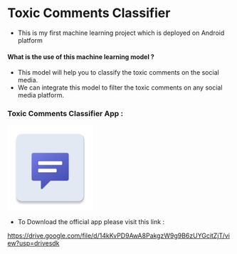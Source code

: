 # Toxic Comments Classifier

- This is my first machine learning project which is deployed on Android platform

#### What is the use of this machine learning model ?
- This model will help you to classify the toxic comments on the social media.
- We can integrate this model to filter the toxic comments on any social media platform.

### Toxic Comments Classifier App :
<img title="Toxic Comments Classifier" alt="App Icon" src="icons/ic_launcher.png">

- To Download the official app please visit this link : <br>

https://drive.google.com/file/d/14kKvPD9AwA8PakgzW9g9B6zUYGcitZjT/view?usp=drivesdk
